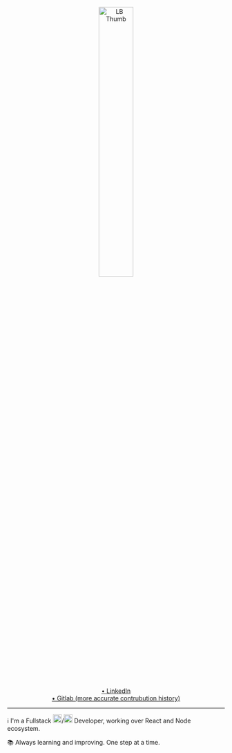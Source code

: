 <p align="center">
   <img src="https://user-images.githubusercontent.com/61033391/107703336-439c1d00-6c9a-11eb-8613-e93b7ddf6a40.jpg" alt="LB Thumb" border="0" width="40%" >
</p>

<p align="center">
   <a href="https://linkedin.com/in/laianbraum">• LinkedIn</a>
   <br/>
   <a href="https://gitlab.com/lzizn">• Gitlab (more accurate contrubution history) </a>
</p>

---

:information_source: I'm a Fullstack <img src="https://upload.wikimedia.org/wikipedia/commons/9/99/Unofficial_JavaScript_logo_2.svg" width="20"/>/<img src="https://i.ibb.co/PZ2XZgr/ts.png" width="20"/>   Developer, working over React and Node ecosystem.

:books: Always learning and improving. One step at a time.
